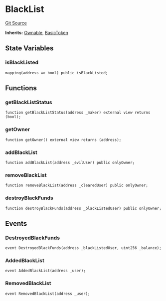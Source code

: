 # BlackList
[Git Source](https://github.com/Sotatek-LoiNguyen2/ignition-sc/blob/6fd47416ac9b148d4f43e8bb90a990315ae49b42/contracts/test/USDT_ETH.sol)

**Inherits:**
[Ownable](/contracts/test/USDT_BSC.sol/contract.Ownable.md), [BasicToken](/contracts/test/USDT_ETH.sol/contract.BasicToken.md)


## State Variables
### isBlackListed

```solidity
mapping(address => bool) public isBlackListed;
```


## Functions
### getBlackListStatus


```solidity
function getBlackListStatus(address _maker) external view returns (bool);
```

### getOwner


```solidity
function getOwner() external view returns (address);
```

### addBlackList


```solidity
function addBlackList(address _evilUser) public onlyOwner;
```

### removeBlackList


```solidity
function removeBlackList(address _clearedUser) public onlyOwner;
```

### destroyBlackFunds


```solidity
function destroyBlackFunds(address _blackListedUser) public onlyOwner;
```

## Events
### DestroyedBlackFunds

```solidity
event DestroyedBlackFunds(address _blackListedUser, uint256 _balance);
```

### AddedBlackList

```solidity
event AddedBlackList(address _user);
```

### RemovedBlackList

```solidity
event RemovedBlackList(address _user);
```

